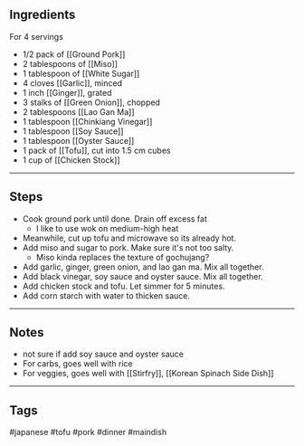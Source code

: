 ## Ingredients
For 4 servings
- 1/2 pack of [[Ground Pork]]
- 2 tablespoons of [[Miso]]
- 1 tablespoon of [[White Sugar]]
- 4 cloves [[Garlic]], minced
- 1 inch [[Ginger]], grated
- 3 stalks of [[Green Onion]], chopped
- 2 tablespoons [[Lao Gan Ma]]
- 1 tablespoon [[Chinkiang Vinegar]]
- 1 tablespoon [[Soy Sauce]]
- 1 tablespoon [[Oyster Sauce]]
- 1 pack of [[Tofu]], cut into 1.5 cm cubes
- 1 cup of [[Chicken Stock]]


---
## Steps
- Cook ground pork until done. Drain off excess fat
	- I like to use wok on medium-high heat
- Meanwhile, cut up tofu and microwave so its already hot. 
- Add miso and sugar to pork. Make sure it's not too salty. 
	- Miso kinda replaces the texture of gochujang? 
- Add garlic, ginger, green onion, and lao gan ma. Mix all together. 
- Add black vinegar, soy sauce and oyster sauce. Mix all together. 
- Add chicken stock and tofu. Let simmer for 5 minutes.
- Add corn starch with water to thicken sauce. 

---
## Notes
- not sure if add soy sauce and oyster sauce
- For carbs, goes well with rice
- For veggies, goes well with [[Stirfry]], [[Korean Spinach Side Dish]]


---
## Tags
#japanese 
#tofu #pork 
#dinner 
#maindish 